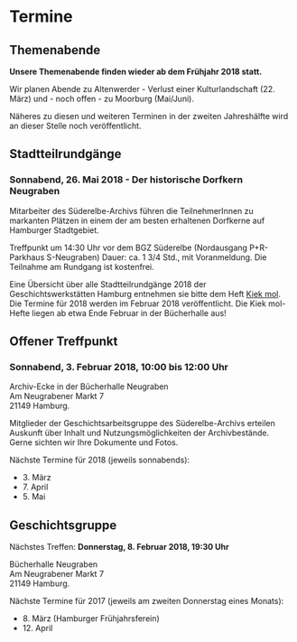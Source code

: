 # Termine

## Themenabende

**Unsere Themenabende finden wieder ab dem Frühjahr 2018 statt.**

Wir planen Abende zu Altenwerder - Verlust einer Kulturlandschaft (22. März) und - noch offen - zu Moorburg (Mai/Juni).

Näheres zu diesen und weiteren Terminen in der zweiten Jahreshälfte wird an dieser Stelle noch veröffentlicht.


## Stadtteilrundgänge

### Sonnabend, 26\. Mai 2018 - Der historische Dorfkern Neugraben

Mitarbeiter des Süderelbe-Archivs führen die TeilnehmerInnen zu markanten Plätzen in einem der am besten erhaltenen Dorfkerne auf Hamburger Stadtgebiet.

Treffpunkt um 14:30 Uhr vor dem BGZ Süderelbe (Nordausgang P+R-Parkhaus S-Neugraben)
Dauer: ca. 1 3/4 Std., mit Voranmeldung. Die Teilnahme am Rundgang ist kostenfrei.



Eine Übersicht über alle Stadtteilrundgänge 2018 der Geschichtswerkstätten Hamburg entnehmen sie bitte dem Heft [Kiek mol](/img/Kiekmol_2017.pdf). Die Termine für 2018 werden im Februar 2018 veröffentlicht. Die Kiek mol-Hefte liegen ab etwa Ende Februar in der Bücherhalle aus!

## Offener Treffpunkt

### Sonnabend, 3. Februar 2018, 10:00 bis 12:00 Uhr

Archiv-Ecke in der Bücherhalle Neugraben  
Am Neugrabener Markt 7  
21149 Hamburg.

Mitglieder der Geschichtsarbeitsgruppe des Süderelbe-Archivs erteilen Auskunft über
Inhalt und Nutzungsmöglichkeiten der Archivbestände. Gerne sichten wir
Ihre Dokumente und Fotos.

Nächste Termine für 2018 (jeweils sonnabends):

- 3\. März
- 7\. April 
- 5\. Mai

## Geschichtsgruppe

Nächstes Treffen: **Donnerstag, 8. Februar 2018, 19:30 Uhr**

Bücherhalle Neugraben  
Am Neugrabener Markt 7  
21149 Hamburg.

Nächste Termine für 2017 (jeweils am zweiten Donnerstag eines Monats):

- 8\. März (Hamburger Frühjahrsferein)
- 12\. April

